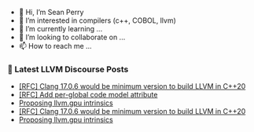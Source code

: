 - 👋 Hi, I’m Sean Perry
- 👀 I’m interested in compilers (c++, COBOL, llvm)
- 🌱 I’m currently learning ...
- 💞️ I’m looking to collaborate on ...
- 📫 How to reach me ...

<!---
s66perry/s66perry is a ✨ special ✨ repository because its `README.md` (this file) appears on your GitHub profile.
You can click the Preview link to take a look at your changes.
--->
### 📕 Latest LLVM Discourse Posts

<!-- DISCOURSE-LLVM:START -->
- [[RFC] Clang 17.0.6 would be minimum version to build LLVM in C++20](https://discourse.llvm.org/t/rfc-clang-17-0-6-would-be-minimum-version-to-build-llvm-in-c-20/75345#post_6)
- [[RFC] Add per-global code model attribute](https://discourse.llvm.org/t/rfc-add-per-global-code-model-attribute/74944#post_5)
- [Proposing llvm.gpu intrinsics](https://discourse.llvm.org/t/proposing-llvm-gpu-intrinsics/75374#post_5)
- [[RFC] Clang 17.0.6 would be minimum version to build LLVM in C++20](https://discourse.llvm.org/t/rfc-clang-17-0-6-would-be-minimum-version-to-build-llvm-in-c-20/75345#post_5)
- [Proposing llvm.gpu intrinsics](https://discourse.llvm.org/t/proposing-llvm-gpu-intrinsics/75374#post_4)
<!-- DISCOURSE-LLVM:END -->
